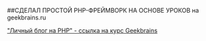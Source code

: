 ##СДЕЛАЛ ПРОСТОЙ PHP-ФРЕЙМВОРК НА ОСНОВЕ УРОКОВ на geekbrains.ru

["Личный блог на PHP" - ссылка на курс Geekbrains](https://geekbrains.ru/courses/65)
